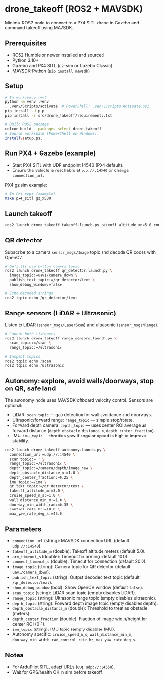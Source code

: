 # drone_takeoff (ROS2 + MAVSDK)

Minimal ROS2 node to connect to a PX4 SITL drone in Gazebo and command takeoff using MAVSDK.

## Prerequisites
- ROS2 Humble or newer installed and sourced
- Python 3.10+
- Gazebo and PX4 SITL (gz-sim or Gazebo Classic)
- MAVSDK-Python (`pip install mavsdk`)

## Setup
```bash
# In workspace root
python -m venv .venv
. .venv/Scripts/activate  # PowerShell: .venv\Scripts\Activate.ps1
pip install -U pip
pip install -r src/drone_takeoff/requirements.txt

# Build ROS2 package
colcon build --packages-select drone_takeoff
# Source workspace (PowerShell on Windows):
install\setup.ps1
```

## Run PX4 + Gazebo (example)
- Start PX4 SITL with UDP endpoint 14540 (PX4 default).
- Ensure the vehicle is reachable at `udp://:14540` or change `connection_url`.

PX4 gz sim example:
```bash
# In PX4 repo (example)
make px4_sitl gz_x500
```

## Launch takeoff
```bash
ros2 launch drone_takeoff takeoff.launch.py takeoff_altitude_m:=5.0 connection_url:=udp://:14540
```

## QR detector
Subscribe to a camera `sensor_msgs/Image` topic and decode QR codes with OpenCV.

```bash
# Defaults use bottom camera topic
ros2 launch drone_takeoff qr_detector.launch.py \
  image_topic:=uav1/camera_down \
  publish_text_topic:=/qr_detector/text \
  show_debug_window:=false

# Echo decoded strings
ros2 topic echo /qr_detector/text
```

## Range sensors (LiDAR + Ultrasonic)
Listen to LiDAR (`sensor_msgs/LaserScan`) and ultrasonic (`sensor_msgs/Range`).

```bash
# Launch both listeners
ros2 launch drone_takeoff range_sensors.launch.py \
  scan_topic:=/scan \
  range_topic:=/ultrasonic

# Inspect topics
ros2 topic echo /scan
ros2 topic echo /ultrasonic
```

## Autonomy: explore, avoid walls/doorways, stop on QR, safe land
The autonomy node uses MAVSDK offboard velocity control. Sensors are optional:
- LiDAR: `scan_topic` — gap detection for wall avoidance and doorways.
- Ultrasonic/forward range: `range_topic` — simple stop/rotate.
- Forward depth camera: `depth_topic` — uses center ROI average as forward distance (`depth_obstacle_distance_m`, `depth_center_fraction`).
- IMU: `imu_topic` — throttles yaw if angular speed is high to improve stability.

```bash
ros2 launch drone_takeoff autonomy.launch.py \
  connection_url:=udp://:14540 \
  scan_topic:='' \
  range_topic:=/ultrasonic \
  depth_topic:=/camera/depth/image_raw \
  depth_obstacle_distance_m:=1.0 \
  depth_center_fraction:=0.25 \
  imu_topic:=/imu \
  qr_text_topic:=/qr_detector/text \
  takeoff_altitude_m:=3.0 \
  cruise_speed_m_s:=1.0 \
  wall_distance_min_m:=1.0 \
  doorway_min_width_rad:=0.35 \
  control_rate_hz:=10.0 \
  max_yaw_rate_deg_s:=45.0
```

## Parameters
- `connection_url` (string): MAVSDK connection URL (default `udp://:14540`).
- `takeoff_altitude_m` (double): Takeoff altitude meters (default 5.0).
- `arm_timeout_s` (double): Timeout for arming (default 10.0).
- `connect_timeout_s` (double): Timeout for connection (default 20.0).
- `image_topic` (string): Camera topic for QR detector (default `uav1/camera_down`).
- `publish_text_topic` (string): Output decoded text topic (default `/qr_detector/text`).
- `show_debug_window` (bool): Show OpenCV window (default `false`).
- `scan_topic` (string): LiDAR scan topic (empty disables LiDAR).
- `range_topic` (string): Ultrasonic range topic (empty disables ultrasonic).
- `depth_topic` (string): Forward depth image topic (empty disables depth).
- `depth_obstacle_distance_m` (double): Threshold to treat as obstacle (meters).
- `depth_center_fraction` (double): Fraction of image width/height for center ROI (0-1).
- `imu_topic` (string): IMU topic (empty disables IMU).
- Autonomy specific: `cruise_speed_m_s`, `wall_distance_min_m`, `doorway_min_width_rad`, `control_rate_hz`, `max_yaw_rate_deg_s`.

## Notes
- For ArduPilot SITL, adapt URLs (e.g. `udp://:14550`).
- Wait for GPS/health OK in sim before takeoff.
